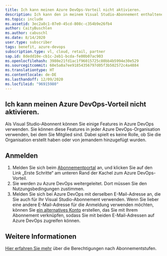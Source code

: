 ```yaml
---
title: Ich kann meinen Azure DevOps-Vorteil nicht aktivieren.
description: Ich kann den in meinem Visual Studio-Abonnement enthaltenen Azure DevOps Pay-As-You-Go-Vorteil nicht aktivieren.
ms.topic: include
ms.assetid: 3ec2a8c1-07e0-45cd-808c-c354b9e26fb4
author: CaityBuschlen
ms.author: cabuschl
ms.date: 8/14/2020
user.type: subscriber
tags: benefit, azure-devops
subscription.type: vl, cloud, retail, partner
sap.id: 8dedd10e-cb1c-2eb1-bcda-fe00b07ac903
ms.openlocfilehash: 3980e21fd1ac1f96015725c80bb4b5994e30e529
ms.sourcegitcommit: 60e5a8a7ee91854356797d05f3b502572c4a4884
ms.translationtype: HT
ms.contentlocale: de-DE
ms.lasthandoff: 12/09/2020
ms.locfileid: "96915980"
---
```

## <a name="im-unable-to-activate-my-azure-devops-benefit"></a>Ich kann meinen Azure DevOps-Vorteil nicht aktivieren.

Als Visual Studio-Abonnent können Sie einige Features in Azure DevOps verwenden. Sie können diese Features in jeder Azure DevOps-Organisation verwenden, bei dem Sie Mitglied sind. Dabei spielt es keine Rolle, ob Sie die Organisation erstellt haben oder von jemandem hinzugefügt wurden.  

## <a name="sign-in"></a>Anmelden
1. Melden Sie sich beim [Abonnementportal](https://my.visualstudio.com/benefits) an, und klicken Sie auf den Link „Erste Schritte“ am unteren Rand der Kachel zum Azure DevOps-Vorteil.
1. Sie werden zu Azure DevOps weitergeleitet. Dort müssen Sie den Nutzungsbedingungen zustimmen. 
1. Melden Sie sich bei Azure DevOps mit derselben E-Mail-Adresse an, die Sie auch für Ihr Visual Studio-Abonnement verwenden. Wenn Sie lieber eine andere E-Mail-Adresse für die Anmeldung verwenden möchten, können Sie [ein alternatives Konto](https://docs.microsoft.com/visualstudio/subscriptions/vs-alternate-identity) erstellen, das Sie mit Ihrem Abonnement verknüpfen, sodass Sie mit beiden E-Mail-Adressen auf Azure DevOps zugreifen können. 

## <a name="more-information"></a>Weitere Informationen 
[Hier erfahren Sie mehr](https://docs.microsoft.com/visualstudio/subscriptions/vs-azure-devops) über die Berechtigungen nach Abonnementstufen.